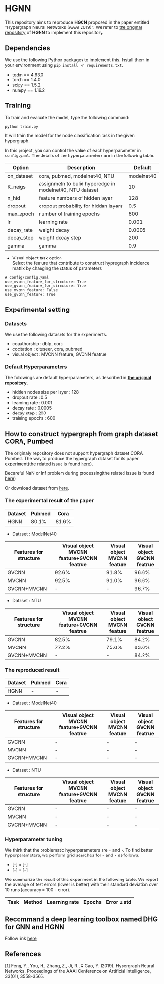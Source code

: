 # HGNN
This repository aims to reproduce **HGCN** proposed in the paper entitled "Hypergraph Neural Networks (AAAI'2019)". 
 We refer to [the original repository](https://github.com/iMoonLab/HGNN) of **HGNN** to implement this repository. 

## Dependencies
 We use the following Python packages to implement this. Install them in your environment using `pip install -r requirements.txt`. 

 * tqdm == 4.63.0  
 * torch == 1.4.0  
 * scipy == 1.5.2  
 * numpy == 1.19.2  

## Training
To train and evaluate the model, type the following command: 
 ```bash
python train.py
 ```

 It will train the model for the node classification task in the given hypergraph. 

 In this project, you can control the value of each hyperparameter in `config.yaml`. 
 The details of the hyperparameters are in the following table.

 Option | Description | Default
 ------- | ---------- | --------
 on_dataset | cora, pubmed, modelnet40, NTU | modelnet40
 K_neigs | assignmetn to bulid hyperedge in modelnet40, NTU dataset | 10
 n_hid | feature numbers of hidden layer | 128
 dropout | dropout probability for hidden layers | 0.5
 max_epoch | number of training epochs | 600
 lr | learning rate | 0.001
 decay_rate | weight decay | 0.0005
 decay_step | weight decay step | 200
 gamma | gamma | 0.9

- Visual object task option  
Select the feature that contribute to construct hypregraph incidence matrix by changing the status of parameters.
 ```
 # config/config.yaml
 use_mvcnn_feature_for_structure: True
 use_gvcnn_feature_for_structure: True
 use_mvcnn_feature: False
 use_gvcnn_feature: True
 ```

 ## Experimental setting

 ### Datasets
 We use the following datasets for the experiments. 
 * coauthorship : dblp, cora  
 * cocitation : citeseer, cora, pubmed
 * visual object : MVCNN feature, GVCNN featrue

 ### Default Hyperparameters
 The followings are default hyperparameters, as described in **[the original repository](https://github.com/malllabiisc/HyperGCN)**. 
 * hidden nodes size per layer : 128  
 * dropout rate : 0.5  
 * learning rate : 0.001  
 * decay rate : 0.0005  
 * decay step : 200  
 * training epochs : 600  


## How to construct hypergraph from graph dataset CORA, Pumbed

The originaly repository does not support hypergraph dataset CORA, Pumbed. The way to produce the hypergraph dataset for its paper experiment(the related issue is found [here](https://github.com/iMoonLab/HGNN/issues/3)).  

Becareful NaN or Inf problem during processing(the related issue is found [here](https://github.com/iMoonLab/HGNN/issues/14))  

Or download dataset from [here](https://github.com/ro-ko/HyperGCN-pytorch).

### The experimental result of the paper

 | Dataset | Pubmed | Cora 
 ------- | ------ | ---- 
 HGNN | 80.1% | 81.6% 


- Dataset : ModelNet40 

 | Features for structure | Visual object <br> MVCNN feature+GVCNN featrue | Visual object <br> MVCNN feature | Visual object <br> GVCNN featrue
 ------- | ------ | ---- | ---- 
 GVCNN | 92.6% | 91.8% | 96.6% 
 MVCNN | 92.5% | 91.0% | 96.6%
 GVCNN+MVCNN | - | - | 96.7% 

- Dataset : NTU

 | Features for structure | Visual object <br> MVCNN feature+GVCNN featrue | Visual object <br> MVCNN feature | Visual object <br> GVCNN featrue
 ------- | ------ | ---- | ---- 
 GVCNN | 82.5% | 79.1% | 84.2% 
 MVCNN | 77.2% | 75.6% | 83.6%
 GVCNN+MVCNN | - | - | 84.2% 
 
### The reproduced result

 | Dataset | Pubmed | Cora 
 ------- | ------ | ---- 
 HGNN | - | - 


- Dataset : ModelNet40 

 | Features for structure | Visual object <br> MVCNN feature+GVCNN featrue | Visual object <br> MVCNN feature | Visual object <br> GVCNN featrue
 ------- | ------ | ---- | ---- 
 GVCNN | - | - | - 
 MVCNN | - | - | -
 GVCNN+MVCNN | - | - | - 

- Dataset : NTU

 | Features for structure | Visual object <br> MVCNN feature+GVCNN featrue | Visual object <br> MVCNN feature | Visual object <br> GVCNN featrue
 ------- | ------ | ---- | ---- 
 GVCNN | - | - | - 
 MVCNN | - | - | -
 GVCNN+MVCNN | - | - | - 


### Hyperparameter tuning

We think that the problematic hyperparameters are `-` and `-`. 
To find better hyperparameters, we perform grid searches for `-` and `-` as follows:
- [-] = [-]  
- [-] = [-]  

We summarize the result of this experiment in the following table. 
We report the average of test errors (lower is better) with their standard deviation over 10 runs (accuracy = 100 - error). 

  Task | Method | Learning rate | Epochs | Error ± std
 ----- | ------ | ------ | ------- | -------

 ## Recommand a deep learning toolbox named DHG for GNN and HGNN
 Follow link [here](https://github.com/iMoonLab/DeepHypergraph) 
 
 ## References
 [1] Feng, Y., You, H., Zhang, Z., Ji, R., & Gao, Y. (2019). Hypergraph Neural Networks. Proceedings of the AAAI Conference on Artificial Intelligence, 33(01), 3558-3565. 